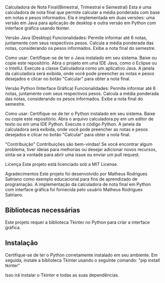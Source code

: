 Calculadora de Nota Final(Bimestral, Trimestral e Semestral)
Esta é uma calculadora de nota final que permite calcular a média ponderada com base em notas e pesos informados. Ela é implementada em duas versões: uma versão em Java para aplicação de desktop e outra versão em Python com interface gráfica usando tkinter.

Versão Java (Desktop)
Funcionalidades:
Permite informar até 6 notas, juntamente com seus respectivos pesos.
Calcula a média ponderada das notas, considerando os pesos informados.
Exibe a nota final do semestre.

Como usar:
Certifique-se de ter o Java instalado em seu sistema.
Baixe ou copie este repositório.
Abra o projeto em uma IDE Java, como o Eclipse ou o IntelliJ.
Execute a classe Calculadora como um aplicativo Java.
A janela da calculadora será exibida, onde você pode preencher as notas e pesos desejados e clicar no botão "Calcular" para obter a nota final.

Versão Python (Interface Gráfica)
Funcionalidades:
Permite informar até 6 notas, juntamente com seus respectivos pesos.
Calcula a média ponderada das notas, considerando os pesos informados.
Exibe a nota final do semestre.

Como usar:
Certifique-se de ter o Python instalado em seu sistema.
Baixe ou copie este repositório.
Abra o arquivo calculadora.py em um editor de texto ou em uma IDE Python.
Execute o código Python.
A janela da calculadora será exibida, onde você pode preencher as notas e pesos desejados e clicar no botão "Calcular" para obter a nota final.


"Contribuição"
Contribuições são bem-vindas! Se você encontrar algum problema, tiver ideias para melhorias ou desejar adicionar novos recursos, sinta-se à vontade para abrir uma issue ou enviar um pull request.

Licença
Este projeto está licenciado sob a MIT License.

Agradecimentos
Este projeto foi desenvolvido por Matheus Rodrigues Satriano como exemplo educacional para fins de aprendizado de programação.
A implementação da calculadora de nota final em Python com interface gráfica foi fornecida pelo usuário Matheus Rodrigues Satriano.



## Bibliotecas necessárias

Este projeto requer a biblioteca Tkinter no Python para criar a interface gráfica. 

## Instalação

Certifique-se de ter o Python corretamente instalado em seu ambiente. Em seguida, instale a biblioteca Tkinter usando o seguinte comando:
"pip install tkinter"

Isso irá instalar o Tkinter e todas as suas dependências.


